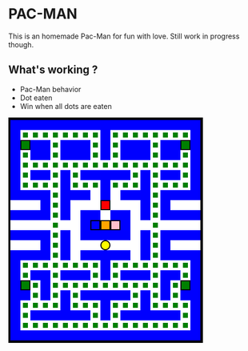 # PAC-MAN

This is an homemade Pac-Man for fun with love.
Still work in progress though.

## What's working ?
- Pac-Man behavior
- Dot eaten
- Win when all dots are eaten

![alt text](./img/myPacMan.png)